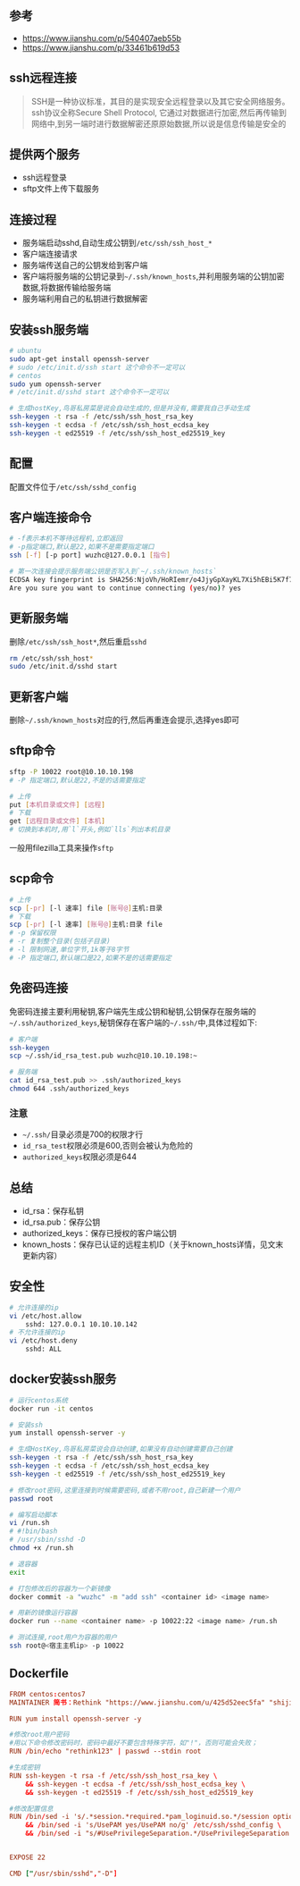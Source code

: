 ## 参考
- https://www.jianshu.com/p/540407aeb55b
- https://www.jianshu.com/p/33461b619d53

## ssh远程连接
> SSH是一种协议标准，其目的是实现安全远程登录以及其它安全网络服务。
> ssh协议全称Secure Shell Protocol, 它通过对数据进行加密,然后再传输到网络中,到另一端时进行数据解密还原原始数据,所以说是信息传输是安全的

## 提供两个服务
- ssh远程登录
- sftp文件上传下载服务

## 连接过程
- 服务端启动sshd,自动生成公钥到`/etc/ssh/ssh_host_*`
- 客户端连接请求
- 服务端传送自己的公钥发给到客户端
- 客户端将服务端的公钥记录到`~/.ssh/known_hosts`,并利用服务端的公钥加密数据,将数据传输给服务端
- 服务端利用自己的私钥进行数据解密

## 安装ssh服务端
```bash
# ubuntu
sudo apt-get install openssh-server
# sudo /etc/init.d/ssh start 这个命令不一定可以
# centos
sudo yum openssh-server
# /etc/init.d/sshd start 这个命令不一定可以

# 生成hostKey,鸟哥私房菜是说会自动生成的,但是并没有,需要我自己手动生成
ssh-keygen -t rsa -f /etc/ssh/ssh_host_rsa_key
ssh-keygen -t ecdsa -f /etc/ssh/ssh_host_ecdsa_key
ssh-keygen -t ed25519 -f /etc/ssh/ssh_host_ed25519_key
```

## 配置
配置文件位于`/etc/ssh/sshd_config`

## 客户端连接命令
```bash
# -f表示本机不等待远程机,立即返回
# -p指定端口,默认是22,如果不是需要指定端口
ssh [-f] [-p port] wuzhc@127.0.0.1 [指令]

# 第一次连接会提示服务端公钥是否写入到`~/.ssh/known_hosts`
ECDSA key fingerprint is SHA256:NjoVh/HoRIemr/o4JjyGpXayKL7Xi5hEBi5K7f7+HYA.
Are you sure you want to continue connecting (yes/no)? yes
```

## 更新服务端
删除`/etc/ssh/ssh_host*`,然后重启`sshd`
```bash
rm /etc/ssh/ssh_host*
sudo /etc/init.d/sshd start
```

## 更新客户端
删除`~/.ssh/known_hosts`对应的行,然后再重连会提示,选择yes即可

## sftp命令
```bash
sftp -P 10022 root@10.10.10.198
# -P 指定端口,默认是22,不是的话需要指定

# 上传
put [本机目录或文件] [远程]
# 下载
get [远程目录或文件] [本机]
# 切换到本机时,用`l`开头,例如`lls`列出本机目录

```
一般用filezilla工具来操作`sftp`

## scp命令
```bash
# 上传
scp [-pr] [-l 速率] file [账号@]主机:目录
# 下载
scp [-pr] [-l 速率] [账号@]主机:目录 file
# -p 保留权限
# -r 复制整个目录(包括子目录)
# -l 限制网速,单位字节,1k等于8字节
# -P 指定端口,默认端口是22,如果不是的话需要指定
```

## 免密码连接
免密码连接主要利用秘钥,客户端先生成公钥和秘钥,公钥保存在服务端的`~/.ssh/authorized_keys`,秘钥保存在客户端的`~/.ssh/`中,具体过程如下:
```bash
# 客户端
ssh-keygen
scp ~/.ssh/id_rsa_test.pub wuzhc@10.10.10.198:~

# 服务端
cat id_rsa_test.pub >> .ssh/authorized_keys
chmod 644 .ssh/authorized_keys
```
### 注意
- `~/.ssh/`目录必须是700的权限才行
- `id_rsa_test`权限必须是600,否则会被认为危险的
- `authorized_keys`权限必须是644

## 总结
- id_rsa：保存私钥
- id_rsa.pub：保存公钥
- authorized_keys：保存已授权的客户端公钥
- known_hosts：保存已认证的远程主机ID（关于known_hosts详情，见文末更新内容）

## 安全性
```bash
# 允许连接的ip
vi /etc/host.allow
	sshd: 127.0.0.1 10.10.10.142
# 不允许连接的ip
vi /etc/host.deny
	sshd: ALL
```

## docker安装ssh服务
```bash
# 运行centos系统
docker run -it centos

# 安装ssh
yum install openssh-server -y 

# 生成HostKey,鸟哥私房菜说会自动创建,如果没有自动创建需要自己创建
ssh-keygen -t rsa -f /etc/ssh/ssh_host_rsa_key
ssh-keygen -t ecdsa -f /etc/ssh/ssh_host_ecdsa_key
ssh-keygen -t ed25519 -f /etc/ssh/ssh_host_ed25519_key

# 修改root密码,这里连接到时候需要密码,或者不用root,自己新建一个用户
passwd root

# 编写启动脚本
vi /run.sh
# #!bin/bash
# /usr/sbin/sshd -D
chmod +x /run.sh

# 退容器
exit

# 打包修改后的容器为一个新镜像
docker commit -a "wuzhc" -m "add ssh" <container id> <image name>

# 用新的镜像运行容器
docker run --name <container name> -p 10022:22 <image name> /run.sh 

# 测试连接,root用户为容器的用户
ssh root@<宿主主机ip> -p 10022
```

## Dockerfile
```conf
FROM centos:centos7
MAINTAINER 简书：Rethink "https://www.jianshu.com/u/425d52eec5fa" "shijianzhihu@foxmail.com"

RUN yum install openssh-server -y 

#修改root用户密码
#用以下命令修改密码时，密码中最好不要包含特殊字符，如"!"，否则可能会失败；
RUN /bin/echo "rethink123" | passwd --stdin root

#生成密钥
RUN ssh-keygen -t rsa -f /etc/ssh/ssh_host_rsa_key \
    && ssh-keygen -t ecdsa -f /etc/ssh/ssh_host_ecdsa_key \
    && ssh-keygen -t ed25519 -f /etc/ssh/ssh_host_ed25519_key

#修改配置信息
RUN /bin/sed -i 's/.*session.*required.*pam_loginuid.so.*/session optional pam_loginuid.so/g' /etc/pam.d/sshd \
    && /bin/sed -i 's/UsePAM yes/UsePAM no/g' /etc/ssh/sshd_config \
    && /bin/sed -i "s/#UsePrivilegeSeparation.*/UsePrivilegeSeparation no/g" /etc/ssh/sshd_config


EXPOSE 22

CMD ["/usr/sbin/sshd","-D"]
```


